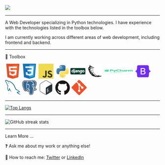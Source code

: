 
<img src="https://raw.githubusercontent.com/MartinHeinz/MartinHeinz/master/wave.gif" width="30px" style="max-width:100%;">

---
A Web Developer specializing in Python technologies. I have experience with the technologies listed in the toolbox below.

I am currently working across different areas of web development, including frontend and backend.

---

🧰 Toolbox

<img src="https://github.com/devicons/devicon/blob/master/icons/html5/html5-original.svg" alt="Html logo" width="50" height="50"> <img src="https://github.com/devicons/devicon/blob/master/icons/css3/css3-original.svg" alt="Css logo" width="50" height="50"> <img src="https://github.com/devicons/devicon/blob/master/icons/javascript/javascript-original.svg" alt="JavaScript logo" width="50" height="50">   <img src="https://github.com/devicons/devicon/blob/master/icons/python/python-original.svg" alt="Python logo" width="50" height="50"><img src="https://raw.githubusercontent.com/devicons/devicon/9f4f5cdb393299a81125eb5127929ea7bfe42889/icons/django/django-original.svg" alt="Django logo" width="50" height="50"> <img src="https://github.com/devicons/devicon/blob/master/icons/flask/flask-original.svg" alt="Flask logo" width="50" height="50"> <img src="https://github.com/devicons/devicon/blob/master/icons/pycharm/pycharm-plain-wordmark.svg" alt="PyCharm logo" width="100" height="50"> <img src="https://github.com/devicons/devicon/blob/master/icons/bootstrap/bootstrap-plain.svg" alt="Bootstrap logo" width="50" height="50"> <img src="https://github.com/devicons/devicon/blob/master/icons/mysql/mysql-original.svg" alt="MySql logo" width="50" height="50">
<img src="https://github.com/devicons/devicon/blob/master/icons/postgresql/postgresql-original.svg" alt="Postgresql logo" width="50" height="50">
<img src="https://github.com/devicons/devicon/blob/master/icons/bash/bash-original.svg" alt="Bash logo" width="50" height="50">
<img src="https://github.com/devicons/devicon/blob/master/icons/github/github-original.svg" alt="GitHub logo" width="50" height="50">
<img src="https://github.com/devicons/devicon/blob/master/icons/git/git-original.svg" alt="Git logo" width="50" height="50">

---

[![Top Langs](https://github-readme-stats.vercel.app/api/top-langs/?username=therealabdi2&hide=c&layout=compact&theme=radical)](https://github.com/therealabdi2/github-readme-stats)





---
![GitHub streak stats](https://github-readme-streak-stats.herokuapp.com/?user=therealabdi2)   

---
Learn More ...

❓ Ask me about my work or anything else!

💬 How to reach me: <a href="https://twitter.com/TheRealAbdi27" target="_blank">Twitter</a> or <a href="https://www.linkedin.com/in/abdurrheman-afridi/" target="_blank">LinkedIn</a>
